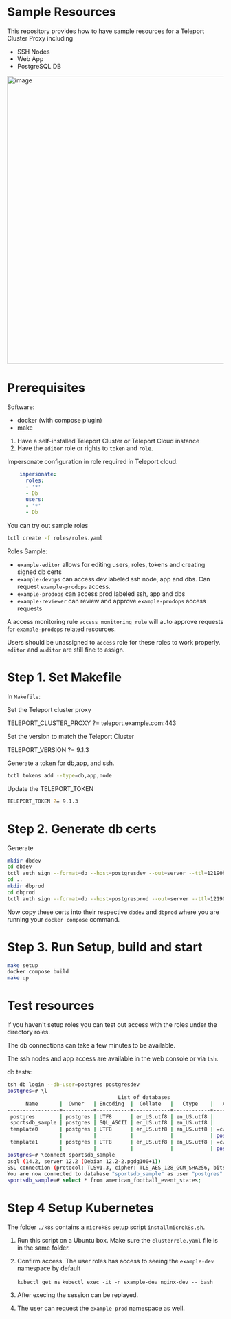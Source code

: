 # Sample Resources

This repository provides how to have sample resources for a Teleport Cluster Proxy including
  - SSH Nodes
  - Web App
  - PostgreSQL DB

<img width="1490" height="670" alt="image" src="https://github.com/user-attachments/assets/b18372a8-cb30-496d-8eca-59fcf9d544e0" />

# Prerequisites

Software:
- docker (with compose plugin)
- make


1. Have a self-installed Teleport Cluster or Teleport Cloud instance
2. Have the `editor` role or rights to  `token` and `role`.

Impersonate configuration in role required in Teleport cloud.
```yaml
    impersonate:
      roles:
      - '*'
      - Db
      users:
      - '*'
      - Db
```

You can try out sample roles
```bash
tctl create -f roles/roles.yaml
```
Roles Sample:
  - `example-editor` allows for editing users, roles, tokens and creating signed db certs
  - `example-devops` can access dev labeled ssh node, app and dbs. Can request `example-prodops` access.
  - `example-prodops` can access prod labeled ssh, app and dbs
  - `example-reviewer` can review and approve `example-prodops` access requests

  A access monitoring rule `access_monitoring_rule` will auto approve requests for `example-prodops`
    related resources.

  Users should be unassigned to `access` role for these roles to work properly. `editor` and `auditor` are
  still fine to assign.

# Step 1. Set Makefile

In `Makefile`:

Set the Teleport cluster proxy

TELEPORT_CLUSTER_PROXY ?= teleport.example.com:443

Set the version to match the Teleport Cluster

TELEPORT_VERSION ?= 9.1.3

Generate a token for db,app, and ssh.

```bash
tctl tokens add --type=db,app,node
```

Update the TELEPORT_TOKEN

```bash
TELEPORT_TOKEN ?= 9.1.3
```



# Step 2. Generate db certs

Generate

```bash
mkdir dbdev
cd dbdev
tctl auth sign --format=db --host=postgresdev --out=server --ttl=12190h
cd ..
mkdir dbprod
cd dbprod
tctl auth sign --format=db --host=postgresprod --out=server --ttl=12190h
```
Now copy these certs into their respective `dbdev` and `dbprod` where you are running your `docker compose` command.

# Step 3. Run Setup, build and start

```bash
make setup
docker compose build
make up
```

# Test resources

If you haven't setup roles you can test out access with the roles under the directory roles.  

The db connections can take a few minutes to be available. 

The ssh nodes and app access are available in the web console or via `tsh`. 


db tests:
```bash
tsh db login --db-user=postgres postgresdev
postgres=# \l
                                    List of databases
      Name       |  Owner   | Encoding  |  Collate   |   Ctype    |   Access privileges   
-----------------+----------+-----------+------------+------------+-----------------------
 postgres        | postgres | UTF8      | en_US.utf8 | en_US.utf8 | 
 sportsdb_sample | postgres | SQL_ASCII | en_US.utf8 | en_US.utf8 | 
 template0       | postgres | UTF8      | en_US.utf8 | en_US.utf8 | =c/postgres          +
                 |          |           |            |            | postgres=CTc/postgres
 template1       | postgres | UTF8      | en_US.utf8 | en_US.utf8 | =c/postgres          +
                 |          |           |            |            | postgres=CTc/postgres
postgres=# \connect sportsdb_sample
psql (14.2, server 12.2 (Debian 12.2-2.pgdg100+1))
SSL connection (protocol: TLSv1.3, cipher: TLS_AES_128_GCM_SHA256, bits: 128, compression: off)
You are now connected to database "sportsdb_sample" as user "postgres".    
sportsdb_sample=# select * from american_football_event_states;
```

# Step 4 Setup Kubernetes

The folder `./k8s` contains a `microk8s` setup script `installmicrok8s.sh`.

1. Run this script on a Ubuntu box. Make sure the `clusterrole.yaml` file is in the same folder.

2. Confirm access. The user roles has access to seeing the `example-dev` namespace by default

   `kubectl get ns`
   `kubectl exec -it -n example-dev nginx-dev -- bash`

3. After execing the session can be replayed.
4. The user can request the `example-prod` namespace as well.







